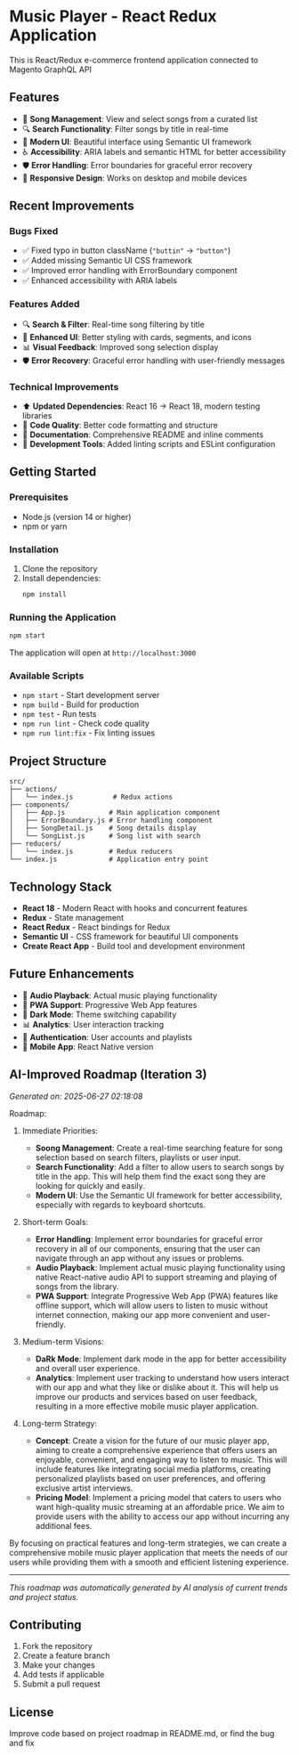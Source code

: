# Music Player - React Redux Application

This is React/Redux e-commerce frontend application connected to Magento GraphQL API


## Features

- 🎵 **Song Management**: View and select songs from a curated list
- 🔍 **Search Functionality**: Filter songs by title in real-time
- 🎨 **Modern UI**: Beautiful interface using Semantic UI framework
- ♿ **Accessibility**: ARIA labels and semantic HTML for better accessibility
- 🛡️ **Error Handling**: Error boundaries for graceful error recovery
- 📱 **Responsive Design**: Works on desktop and mobile devices

## Recent Improvements

### Bugs Fixed
- ✅ Fixed typo in button className (`"buttin"` → `"button"`)
- ✅ Added missing Semantic UI CSS framework
- ✅ Improved error handling with ErrorBoundary component
- ✅ Enhanced accessibility with ARIA labels

### Features Added
- 🔍 **Search & Filter**: Real-time song filtering by title
- 🎨 **Enhanced UI**: Better styling with cards, segments, and icons
- 📊 **Visual Feedback**: Improved song selection display
- 🛡️ **Error Recovery**: Graceful error handling with user-friendly messages

### Technical Improvements
- ⬆️ **Updated Dependencies**: React 16 → React 18, modern testing libraries
- 🧹 **Code Quality**: Better code formatting and structure
- 📝 **Documentation**: Comprehensive README and inline comments
- 🔧 **Development Tools**: Added linting scripts and ESLint configuration

## Getting Started

### Prerequisites
- Node.js (version 14 or higher)
- npm or yarn

### Installation
1. Clone the repository
2. Install dependencies:
   ```bash
   npm install
   ```

### Running the Application
```bash
npm start
```

The application will open at `http://localhost:3000`

### Available Scripts
- `npm start` - Start development server
- `npm build` - Build for production
- `npm test` - Run tests
- `npm run lint` - Check code quality
- `npm run lint:fix` - Fix linting issues

## Project Structure

```
src/
├── actions/
│   └── index.js          # Redux actions
├── components/
│   ├── App.js           # Main application component
│   ├── ErrorBoundary.js # Error handling component
│   ├── SongDetail.js    # Song details display
│   └── SongList.js      # Song list with search
├── reducers/
│   └── index.js         # Redux reducers
└── index.js             # Application entry point
```

## Technology Stack

- **React 18** - Modern React with hooks and concurrent features
- **Redux** - State management
- **React Redux** - React bindings for Redux
- **Semantic UI** - CSS framework for beautiful UI components
- **Create React App** - Build tool and development environment

## Future Enhancements

- 🎵 **Audio Playback**: Actual music playing functionality
- 📱 **PWA Support**: Progressive Web App features
- 🎨 **Dark Mode**: Theme switching capability
- 📊 **Analytics**: User interaction tracking
- 🔐 **Authentication**: User accounts and playlists
- 📱 **Mobile App**: React Native version


## AI-Improved Roadmap (Iteration 3)
*Generated on: 2025-06-27 02:18:08*

Roadmap:

1. Immediate Priorities:
   - **Soong Management**: Create a real-time searching feature for song selection based on search filters, playlists or user input.
   - **Search Functionality**: Add a filter to allow users to search songs by title in the app. This will help them find the exact song they are looking for quickly and easily.
   - **Modern UI**: Use the Semantic UI framework for better accessibility, especially with regards to keyboard shortcuts.

2. Short-term Goals:
   - **Error Handling**: Implement error boundaries for graceful error recovery in all of our components, ensuring that the user can navigate through an app without any issues or problems.
   - **Audio Playback**: Implement actual music playing functionality using native React-native audio API to support streaming and playing of songs from the library.
   - **PWA Support**: Integrate Progressive Web App (PWA) features like offline support, which will allow users to listen to music without internet connection, making our app more convenient and user-friendly.

3. Medium-term Visions:
   - **DaRk Mode**: Implement dark mode in the app for better accessibility and overall user experience.
   - **Analytics**: Implement user tracking to understand how users interact with our app and what they like or dislike about it. This will help us improve our products and services based on user feedback, resulting in a more effective mobile music player application.

4. Long-term Strategy:
   - **Concept**: Create a vision for the future of our music player app, aiming to create a comprehensive experience that offers users an enjoyable, convenient, and engaging way to listen to music. This will include features like integrating social media platforms, creating personalized playlists based on user preferences, and offering exclusive artist interviews.
   - **Pricing Model**: Implement a pricing model that caters to users who want high-quality music streaming at an affordable price. We aim to provide users with the ability to access our app without incurring any additional fees.

By focusing on practical features and long-term strategies, we can create a comprehensive mobile music player application that meets the needs of our users while providing them with a smooth and efficient listening experience.

---
*This roadmap was automatically generated by AI analysis of current trends and project status.*
## Contributing

1. Fork the repository
2. Create a feature branch
3. Make your changes
4. Add tests if applicable
5. Submit a pull request

## License


Improve code based on project roadmap in README.md, 
or find the bug and fix

